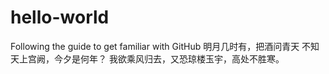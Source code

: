 # hello-world
Following the guide to get familiar with GitHub
明月几时有，把酒问青天
不知天上宫阙，今夕是何年？
我欲乘风归去，又恐琼楼玉宇，高处不胜寒。
